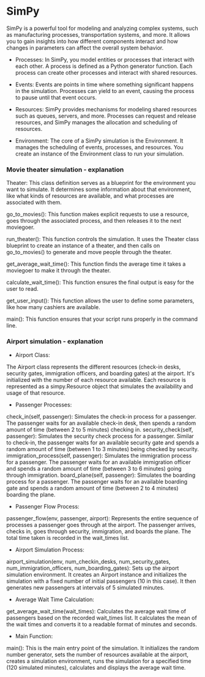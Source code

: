 # SimPy

SimPy is a powerful tool for modeling and analyzing complex systems, such as manufacturing processes, transportation systems, and more. It allows you to gain insights into how different components interact and how changes in parameters can affect the overall system behavior.

- Processes: In SimPy, you model entities or processes that interact with each other. A process is defined as a Python generator function. Each process can create other processes and interact with shared resources.

- Events: Events are points in time where something significant happens in the simulation. Processes can yield to an event, causing the process to pause until that event occurs.

- Resources: SimPy provides mechanisms for modeling shared resources such as queues, servers, and more. Processes can request and release resources, and SimPy manages the allocation and scheduling of resources.

- Environment: The core of a SimPy simulation is the Environment. It manages the scheduling of events, processes, and resources. You create an instance of the Environment class to run your simulation.

### Movie theater simulation - explanation

Theater: This class definition serves as a blueprint for the environment you want to simulate. It determines some information about that environment, like what kinds of resources are available, and what processes are associated with them.

go_to_movies(): This function makes explicit requests to use a resource, goes through the associated process, and then releases it to the next moviegoer.

run_theater(): This function controls the simulation. It uses the Theater class blueprint to create an instance of a theater, and then calls on go_to_movies() to generate and move people through the theater.

get_average_wait_time(): This function finds the average time it takes a moviegoer to make it through the theater.

calculate_wait_time(): This function ensures the final output is easy for the user to read.

get_user_input(): This function allows the user to define some parameters, like how many cashiers are available.

main(): This function ensures that your script runs properly in the command line.

### Airport simulation - explanation

- Airport Class:

The Airport class represents the different resources (check-in desks, security gates, immigration officers, and boarding gates) at the airport. It's initialized with the number of each resource available.
Each resource is represented as a simpy.Resource object that simulates the availability and usage of that resource.

- Passenger Processes:

check_in(self, passenger): Simulates the check-in process for a passenger. The passenger waits for an available check-in desk, then spends a random amount of time (between 2 to 5 minutes) checking in.
security_check(self, passenger): Simulates the security check process for a passenger. Similar to check-in, the passenger waits for an available security gate and spends a random amount of time (between 1 to 3 minutes) being checked by security.
immigration_process(self, passenger): Simulates the immigration process for a passenger. The passenger waits for an available immigration officer and spends a random amount of time (between 3 to 6 minutes) going through immigration.
board_plane(self, passenger): Simulates the boarding process for a passenger. The passenger waits for an available boarding gate and spends a random amount of time (between 2 to 4 minutes) boarding the plane.

- Passenger Flow Process:

passenger_flow(env, passenger, airport): Represents the entire sequence of processes a passenger goes through at the airport. The passenger arrives, checks in, goes through security, immigration, and boards the plane. The total time taken is recorded in the wait_times list.

- Airport Simulation Process:

airport_simulation(env, num_checkin_desks, num_security_gates, num_immigration_officers, num_boarding_gates): Sets up the airport simulation environment. It creates an Airport instance and initializes the simulation with a fixed number of initial passengers (10 in this case). It then generates new passengers at intervals of 5 simulated minutes.

- Average Wait Time Calculation:

get_average_wait_time(wait_times): Calculates the average wait time of passengers based on the recorded wait_times list. It calculates the mean of the wait times and converts it to a readable format of minutes and seconds.

- Main Function:

main(): This is the main entry point of the simulation. It initializes the random number generator, sets the number of resources available at the airport, creates a simulation environment, runs the simulation for a specified time (120 simulated minutes), calculates and displays the average wait time.